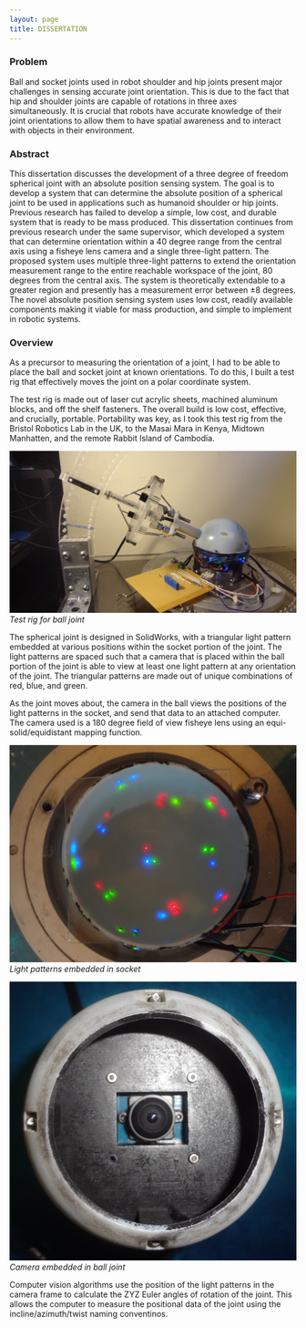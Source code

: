 ```yaml
---
layout: page
title: DISSERTATION
---
```


### Problem

Ball and socket joints used in robot shoulder and hip joints present major challenges in sensing accurate joint orientation. This is due to the fact that hip and shoulder joints are capable of rotations in three axes simultaneously. It is crucial that robots have accurate knowledge of their joint orientations to allow them to have spatial awareness and to interact with objects in their environment. 

### Abstract

This dissertation discusses the development of a three degree of freedom spherical joint with an absolute position sensing system. The goal is to develop a system that can determine the absolute position of a spherical joint to be used in applications such as humanoid shoulder or hip joints. Previous research has failed to develop a simple, low cost, and durable system that is ready to be mass produced. This dissertation continues from previous research under the same supervisor, which developed a system that can determine orientation within a 40 degree range from the central axis using a fisheye lens camera and a single three-light pattern. The proposed system uses multiple three-light patterns to extend the orientation measurement range to the entire reachable workspace of the joint, 80 degrees from the central axis. The system is theoretically extendable to a greater region and presently has a measurement error between ±8 degrees. The novel absolute position sensing system uses low cost, readily available components making it viable for mass production, and simple to implement in robotic systems.


### Overview

As a precursor to measuring the orientation of a joint, I had to be able to place the ball and socket joint at known orientations. To do this, I built a test rig that effectively moves the joint on a polar coordinate system.

The test rig is made out of laser cut acrylic sheets, machined aluminum blocks, and off the shelf fasteners. The overall build is low cost, effective, and crucially, portable. Portability was key, as I took this test rig from the Bristol Robotics Lab in the UK, to the Masai Mara in Kenya, Midtown Manhatten, and the remote Rabbit Island of Cambodia.


![test-rig](/assets/dissertation-side-view.jpg)
*Test rig for ball joint*

The spherical joint is designed in SolidWorks, with a triangular light pattern embedded at various positions within the socket portion of the joint. The light patterns are spaced such that a camera that is placed within the ball portion of the joint is able to view at least one light pattern at any orientation of the joint. The triangular patterns are made out of unique combinations of red, blue, and green.

As the joint moves about, the camera in the ball views the positions of the light patterns in the socket, and send that data to an attached computer. The camera used is a 180 degree field of view fisheye lens using an equi-solid/equidistant mapping function.


![light-patterns](/assets/dissertation-light-pattern-view.jpg)
*Light patterns embedded in socket*

![light-patterns](/assets/dissertation-ball-view.jpg)
*Camera embedded in ball joint*

Computer vision algorithms use the position of the light patterns in the camera frame to calculate the ZYZ Euler angles of rotation of the joint. This allows the computer to measure the positional data of the joint using the incline/azimuth/twist naming conventinos.
